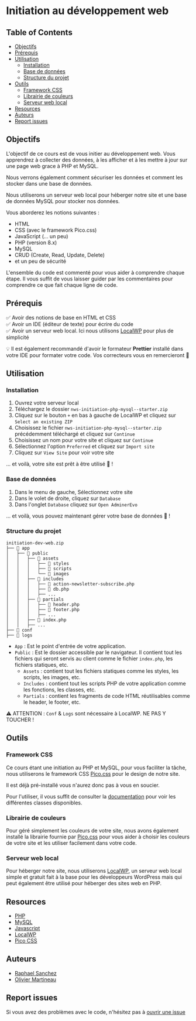 # Initiation au développement web

## Table of Contents

- [Objectifs](#objectifs)
- [Prérequis](#prérequis)
- [Utilisation](#utilisation)
  - [Installation](#installation)
  - [Base de données](#base-de-données)
  - [Structure du projet](#structure-du-projet)
- [Outils](#outils)
  - [Framework CSS](#framework-css)
  - [Librairie de couleurs](#librairie-de-couleurs)
  - [Serveur web local](#serveur-web-local)
- [Resources](#resources)
- [Auteurs](#auteurs)
- [Report issues](#report-issues)

## Objectifs

L'objectif de ce cours est de vous initier au développement web.
Vous apprendrez à collecter des données, à les afficher et à les mettre à jour sur une page web grace à PHP et MySQL.

Nous verrons également comment sécuriser les données et comment les stocker dans une base de données.

Nous utiliserons un serveur web local pour héberger notre site et une base de données MySQL pour stocker nos données.

Vous aborderez les notions suivantes :

- HTML
- CSS (avec le framework Pico.css)
- JavaScript (... un peu)
- PHP (version 8.x)
- MySQL
- CRUD (Create, Read, Update, Delete)
- et un peu de sécurité

L'ensemble du code est commenté pour vous aider à comprendre chaque étape.
Il vous suffit de vous laisser guider par les commentaires pour comprendre ce que fait chaque ligne de code.

## Prérequis

✅ Avoir des notions de base en HTML et CSS  
✅ Avoir un IDE (éditeur de texte) pour écrire du code  
✅ Avoir un serveur web local. Ici nous utilisons [LocalWP](https://localwp.com/) pour plus de simplicité

💡 Il est également recommandé d'avoir le formateur **Prettier** installé dans votre IDE pour formater votre code. Vos correcteurs vous en remercieront 🙏

## Utilisation

### Installation

1. Ouvrez votre serveur local
2. Téléchargez le dossier `nws-initiation-php-mysql--starter.zip`
3. Cliquez sur le bouton `+` en bas à gauche de LocalWP et cliquez sur `Select an existing ZIP`
4. Choisissez le fichier `nws-initiation-php-mysql--starter.zip` précédemment téléchargé et cliquez sur `Continue`
5. Choisissez un nom pour votre site et cliquez sur `Continue`
6. Sélectionnez l'option `Preferred` et cliquez sur `Import site`
7. Cliquez sur `View Site` pour voir votre site

... et voilà, votre site est prêt à être utilisé 🚀 !

### Base de données

1. Dans le menu de gauche, Sélectionnez votre site
2. Dans le volet de droite, cliquez sur `Database`
3. Dans l'onglet `Database` cliquez sur `Open AdminerEvo`

... et voilà, vous pouvez maintenant gérer votre base de données 💪 !

### Structure du projet

```
initiation-dev-web.zip
├── 📁 app
│   ├── 📁 public
│   │   ├── 📁 assets
│   │   │   ├── 📁 styles
│   │   │   ├── 📁 scripts
│   │   │   └── 📁 images
│   │   ├── 📁 includes
│   │   │   ├── 📄 action-newsletter-subscribe.php
│   │   │   ├── 📄 db.php
│   │   │   ├── ...
│   │   ├── 📁 partials
│   │   │   ├── 📄 header.php
│   │   │   ├── 📄 footer.php
│   │   │   ├── ...
│   │   ├── 📄 index.php
│   │   ├── ...
├── 📁 conf
├── 📁 logs
```

- `App` : Est le point d'entrée de votre application.
- `Public` : Est le dossier accessible par le navigateur. Il contient tout les fichiers qui seront servis au client comme le fichier `index.php`, les fichiers statiques, etc.
  - `Assets` : contient tout les fichiers statiques comme les styles, les scripts, les images, etc.
  - `Includes` : contient tout les scripts PHP de votre application comme les fonctions, les classes, etc.
  - `Partials` : contient les fragments de code HTML réutilisables comme le header, le footer, etc.

⚠️ ATTENTION : `Conf` & `Logs` sont nécessaire à LocalWP. NE PAS Y TOUCHER !

## Outils

### Framework CSS

Ce cours étant une initiation au PHP et MySQL, pour vous faciliter la tâche, nous utiliserons le framework CSS [Pico.css](https://picocss.com/) pour le design de notre site.

Il est déjà pré-installé vous n'aurez donc pas à vous en soucier.

Pour l'utiliser, il vous suffit de consulter la [documentation](https://picocss.com/docs) pour voir les différentes classes disponibles.

### Librairie de couleurs

Pour géré simplement les couleurs de votre site, nous avons également installé la librairie fournie par [Pico.css](https://picocss.com/docs/colors) pour vous aider à choisir les couleurs de votre site et les utiliser facilement dans votre code.

### Serveur web local

Pour héberger notre site, nous utiliserons [LocalWP](https://localwp.com/), un serveur web local simple et gratuit fait à la base pour les développeurs WordPress mais qui peut également être utilisé pour héberger des sites web en PHP.

## Resources

- [PHP](https://www.php.net/)
- [MySQL](https://www.mysql.com/)
- [Javascript](https://developer.mozilla.org/fr/docs/Web/JavaScript)
- [LocalWP](https://localwp.com/help-docs/)
- [Pico CSS](https://picocss.com/docs)

## Auteurs

- [Raphael Sanchez](https://www.linkedin.com/in/raphael-sanchez-design/)
- [Olivier Martineau](https://www.linkedin.com/in/omartineau/)

## Report issues

Si vous avez des problèmes avec le code, n'hésitez pas à [ouvrir une issue](https://github.com/raphaelsanchez/nws-initiation-php-mysql/issues/new)
